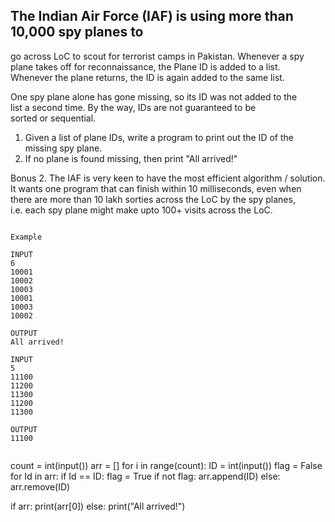 ## The Indian Air Force (IAF)  is using more than 10,000 spy planes to  
go across LoC to scout for terrorist camps in Pakistan. Whenever a spy   
plane takes off for reconnaissance, the Plane ID is added to a list.  
Whenever the plane returns, the ID is again added to the same list.   

One spy plane alone has gone missing, so its ID was not added to the  
list a second time.  By the way, IDs are not guaranteed to be  
sorted or sequential.   

1. Given a list of plane IDs, write a program to print out the ID of 
the missing spy plane. 
2. If no plane is found missing, then print "All arrived!"  

Bonus 
2. The IAF is very keen to have the most efficient algorithm / solution.   
It wants one program that can finish within 10 milliseconds, even when   
there are more than 10 lakh sorties across the LoC by the spy planes,  
i.e. each spy plane might make upto 100+  visits across the LoC. 

```

Example 

INPUT
6
10001
10002
10003
10001
10003
10002

OUTPUT
All arrived!

INPUT
5
11100
11200
11300
11200
11300

OUTPUT
11100


```

count = int(input())
arr = []
for i in range(count):
  ID = int(input())
  flag = False
  for Id in arr:
    if Id == ID:
      flag = True
  if not flag:
    arr.append(ID)
  else:
    arr.remove(ID)
  
if arr:
  print(arr[0])
else:
  print("All arrived!")
